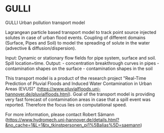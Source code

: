 # GULLI
GULLI Urban pollution transport model 

Lagrangean particle based transport model to track point source injected solutes in case of urban flood events. Coupling of different domains (Surface, Pipes and Soil) to model the spreading of solute in the water (advective & diffusion/dispersion).

Input: Dynamic or stationary flow fields for pipe system, surface and soil. Spill location+time.
Output: - concentration breakthrough curves in pipes
        - contamination shapes on the surface
        - contamination shapes in the soil
        
This transport model is a product of the research project "Real-Time Prediction of Pluvial Floods and Induced Water Contamination in Urban Areas (EVUS)" (https://www.pluvialfloods.uni-hannover.de/pluvialfloods.html).
Goal of the transport model is providing very fast forecast of contamination areas in case that a spill event was reported. Therefore the focus lies on computational speed.

For more information, please contact Robert Sämann (https://www.hydromech.uni-hannover.de/details.html?&no_cache=1&L=1&tx_tkinstpersonen_pi1%5Balias%5D=saemann)

